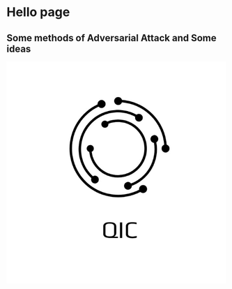 # Hello page

## Some methods of Adversarial Attack and Some ideas



![QIC Laboratory](.gitbook/assets/5db6b3c96ee7745a5464ea0baf57167.jpg)

